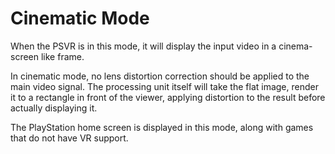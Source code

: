 # Cinematic Mode

When the PSVR is in this mode, it will display the input video in a cinema-screen like frame.

In cinematic mode, no lens distortion correction should be applied to the main video signal.
The processing unit itself will take the flat image, render it to a rectangle in front of the viewer,
applying distortion to the result before actually displaying it.

The PlayStation home screen is displayed in this mode, along with games that do not
have VR support.

